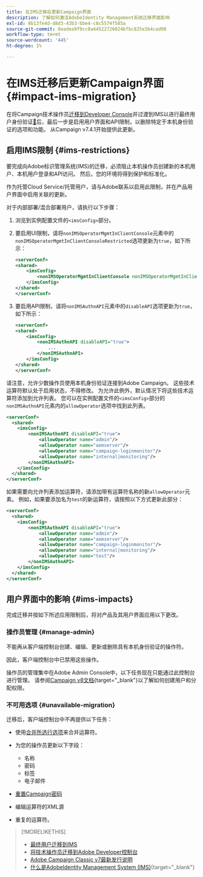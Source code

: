 ```yaml
---
title: 在IMS迁移后更新Campaign界面
description: 了解如何激活AdobeIdentity Management系统迁移界面影响
exl-id: 8b13fe4d-d8d3-43b3-bbe4-c8c5574f585a
source-git-commit: 8eadea9f9cc0a44522726024bfbc825e3b4cad98
workflow-type: tm+mt
source-wordcount: '445'
ht-degree: 1%

---
```


# 在IMS迁移后更新Campaign界面 {#impact-ims-migration}

在将Campaign技术操作员[迁移到Developer Console](ims-migration.md)并过渡到IMS以进行最终用户身份验证[&#128279;](migrate-users-to-ims.md)后，最后一步是启用用户界面和API限制，以删除特定于本机身份验证的选项和功能。 从Campaign v7.4.1开始提供此更新。

## 启用IMS限制 {#ims-restrictions}

要完成向Adobe标识管理系统(IMS)的迁移，必须阻止本机操作员创建新的本机用户、本机用户登录和API访问。 然后，您的环境将得到保护和标准化。

作为托管Cloud Service/托管用户，请与Adobe联系以启用此限制，并在产品用户界面中启用关联的更新。

对于内部部署/混合部署用户，请执行以下步骤：

1. 浏览到实例配置文件的`<imsConfig>`部分。
1. 要启用UI限制，请将`nonIMSOperatorMgmtInClientConsole`元素中的`nonIMSOperatorMgmtInClientConsoleRestricted`选项更新为`true`，如下所示：


   ```xml
   <serverConf>
   <shared>
       <imsConfig>
           <nonIMSOperatorMgmtInClientConsole nonIMSOperatorMgmtInClientConsoleRestricted="true"/>
       </imsConfig>
   </shared>
   </serverConf>
   ```

1. 要启用API限制，请将`nonIMSAuthnAPI`元素中的`disableAPI`选项更新为`true`，如下所示：

   ```xml
   <serverConf>
   <shared>
       <imsConfig>
           <nonIMSAuthnAPI disableAPI="true">
               ...
           </nonIMSAuthnAPI>
       </imsConfig>
   </shared>
   </serverConf>
   ```

请注意，允许少数操作员使用本机身份验证连接到Adobe Campaign。 这些技术运算符默认处于启用状态，不得修改。 为允许此例外，默认情况下将这些技术运算符添加到允许列表。 您可以在实例配置文件的`<imsConfig>`部分的`nonIMSAuthnAPI`元素内的`allowOperator`选项中找到此列表。

```xml
<serverConf>
  <shared>
    <imsConfig>
        <nonIMSAuthnAPI disableAPI="true">
            <allowOperator name="admin"/>
            <allowOperator name="aemserver"/>
            <allowOperator name="campaign-loginmonitor"/>
            <allowOperator name="internal|monitoring"/>
        </nonIMSAuthnAPI>
    </imsConfig>
  </shared>
</serverConf>
```

如果需要向允许列表添加运算符，请添加带有运算符名称的新`allowOperator`元素。 例如，如果要添加名为`test`的新运算符，请按照以下方式更新此部分：

```xml
<serverConf>
  <shared>
    <imsConfig>
        <nonIMSAuthnAPI disableAPI="true">
            <allowOperator name="admin"/>
            <allowOperator name="aemserver"/>
            <allowOperator name="campaign-loginmonitor"/>
            <allowOperator name="internal|monitoring"/>
            <allowOperator name="test"/>
        </nonIMSAuthnAPI>
    </imsConfig>
  </shared>
</serverConf>
```

## 用户界面中的影响 {#ims-impacts}

完成迁移并按如下所述应用限制后，将对产品及其用户界面应用以下更改。

### 操作员管理 {#manage-admin}

不能再从客户端控制台创建、编辑、更新或删除具有本机身份验证的操作符。

因此，客户端控制台中已禁用这些操作。

操作员的管理集中在Adobe Admin Console中，以下任务现在只能通过此控制台进行管理。 请参阅[Campaign v8文档](https://experienceleague.adobe.com/zh-hans/docs/campaign/campaign-v8/admin/permissions/manage-permissions){target="_blank"}以了解如何创建用户和分配权限。

### 不可用选项 {#unavailable-migration}

迁移后，客户端控制台中不再提供以下任务：

* 使用[合并所选行选项](../../platform/using/updating-data.md#merge-data)来合并运算符。

* 为您的操作员更新以下字段：
   * 名称
   * 密码
   * 标签
   * 电子邮件

* [重置Campaign密码](../../production/using/lost-password.md)

* 编辑运算符的XML源

* 重复的运算符。


>[!MORELIKETHIS]
>
>* [最终用户迁移到IMS](migrate-users-to-ims.md)
>* [将技术操作员迁移到Adobe Developer控制台](ims-migration.md)
>* [Adobe Campaign Classic v7最新发行说明](../../rn/using/latest-release.md)
>* [什么是AdobeIdentity Management System (IMS)](https://helpx.adobe.com/cn/enterprise/using/identity.html){target="_blank"}
